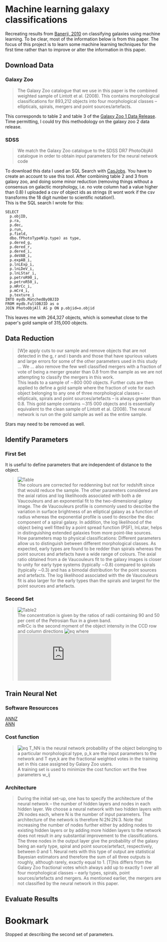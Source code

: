 # Machine learning galaxy classifications
Recreating results from [Banerji, 2010](https://academic.oup.com/mnras/article/406/1/342/1073212) on classifying galaxies using machine learning. To be clear, most of the information below is from this paper. The focus of this project is to learn some machine learning techniques for the first time rather than to improve or alter the information in this paper.
## Download Data
### Galaxy Zoo
> The Galaxy Zoo catalogue that we use in this paper is the combined weighted sample of Lintott et al. (2008). This contains morphological classifications for 893,212 objects into four morphological classes – ellipticals, spirals, mergers and point sources/artefacts.  
  
This corresponds to table 2 and table 3 of the [Galaxy Zoo 1 Data Release](https://data.galaxyzoo.org/).  
Time permitting, I could try this methodology on the galaxy zoo 2 data release. 
  
### SDSS
> We match the Galaxy Zoo catalogue to the SDSS DR7 PhotoObjAll catalogue in order to obtain input parameters for the neural
network code 

To download this data I used an SQL Search with [CasJobs](https://skyserver.sdss.org/casjobs/). You have to create an account to use this tool. After combining table 2 and 3 from galaxy zoo, and doing some minor reduction (removing things without a consensus on galactic morphology, i.e. no vote column had a value higher than 0.8) I uploaded a csv of object ids as strings (it wont work if the csv transforms the 18 digit number to scientific notation!).  
This is the SQL search I wrote for this:  
```
SELECT 
  p.objID, 
  p.ra, 
  p.dec, 
  p.run, 
  p.field,
  dbo.fPhotoTypeN(p.type) as type,
  p.dered_g, 
  p.dered_r, 
  p.dered_i, 
  p.deVAB_i, 
  p.expAB_i,
  p.lnLExp_i, 
  p.lnLDeV_i, 
  p.lnLStar_i, 
  p.petroR90_i, 
  p.petroR50_i,
  p.mRrCc_i, 
  p.mCr4_i,
  p.texture_i
INTO mydb.MatchedByOBJID
FROM mydb.FullOBJID as o
JOIN PhotoObjAll AS p ON p.objid=o.objid
```
This leaves me with 264,327 objects, which is somewhat close to the paper's gold sample of 315,000 objects.  
## Data Reduction
>[W]e apply cuts to our sample and remove objects that are not detected in the g, r and i bands and those that have spurious values and large errors for some of the other parameters used in this study ... We ... also remove the few well classified mergers with a fraction of vote of being a merger greater than 0.8 from the sample as we are not attempting to classify the mergers in this work.  
> This leads to a sample of ∼800 000 objects. Further cuts are then applied to define a gold sample where the fraction of vote for each object belonging to any one of three morphological classes – ellipticals, spirals and point sources/artefacts – is always greater than 0.8. This gold sample contains ∼315 000 objects and is essentially equivalent to the clean sample of Lintott et al. (2008). The neural network is run on the gold sample as well as the entire sample.  

Stars may need to be removed as well. 
## Identify Parameters
### First Set
It is useful to define parameters that are independent of distance to the object. 
> ![Table](https://i.imgur.com/IV8KSlD.png)  
The colours are corrected for reddenning but not for redshift since that would reduce the sample. 
> The other parameters considered are the axial ratios and log likelihoods associated with both a de Vaucouleurs and an exponential fit to the two-dimensional galaxy image. The de Vaucouleurs profile is commonly used to describe the variation in surface brightness of an elliptical galaxy as a function of radius whereas the exponential profile is used to describe the disc component of a spiral galaxy. In addition, the log likelihood of the object being well fitted by a point spread function (PSF), lnLstar, helps in distinguishing extended galaxies from more point-like sources.
How parameters map to physical classifications:
> Different parameters allow us to distinguish between different morphological classes. As expected, early types are found to be redder than spirals whereas the point sources and artefacts have a wide range of colours. The axial ratio obtained from a de Vaucouleurs fit to the galaxy images is closer to unity for early type systems (typically ∼0.8) compared to spirals (typically ∼0.3) and has a bimodal distribution for the point sources and artefacts. The log likelihood associated with the de Vaucouleurs fit is also larger for the early types than the spirals and largest for the point sources and artefacts.
### Second Set
> ![Table2](https://i.imgur.com/PpDJenG.png)  
   The concentration is given by the ratios of radii containing 90 and 50 per cent of the Petrosian flux in a given band.  
   mRrCc is the second moment of the object intensity in the CCD row and column directions ![eq](https://latex.codecogs.com/gif.latex?\inline&space;mRrCc&space;=&space;\langle&space;y^2\rangle&space;&plus;&space;\langle&space;x^2\rangle) where ![eq](https://latex.codecogs.com/gif.latex?%5Cinline%20%5Clangle%20y%5E2%5Crangle%20%3D%20%5Cfrac%7B%5Csum%20I%28y%2Cx%29w%28y%2Cx%29y%5E2%7D%7B%5Csum%20I%28y%2Cx%29w%28y%2Cx%29%29%7D)
## Train Neural Net 
### Software Resourcces
[ANNZ](https://arxiv.org/abs/astro-ph/0311058)  
[ANN](https://arxiv.org/abs/astro-ph/9503001)
### Cost function
> ![eq](https://latex.codecogs.com/gif.latex?\inline&space;E=\sum_k(T_{NN}(w_{ij},p_k)-T_{eye,k})^2)  
> T_NN is the neural network probability of the object belonging to a particular morphological type, p_k are the input parameters to the network and T eye,k are the fractional weighted votes in the training set in this case assigned by Galaxy Zoo users.  
> A training set is used to minimize the cost function wrt the free parameters w_ij
### Architecture 
> During the initial set-up, one has to specify the architecture of the neural network – the number of hidden layers and nodes in each hidden layer. We choose a neural network with two hidden layers with 2N nodes each, where N is the number of input parameters. The architecture of the network is therefore N:2N:2N:3. Note that increasing the number of nodes further either by adding nodes to existing hidden layers or by adding more hidden layers to the network does not result in any substantial improvement to the classifications.  
> The three nodes in the output layer give the probability of the galaxy being an early type, spiral and point source/artefact, respectively, between 0 and 1. Neural nets with this type of output are statistical Bayesian estimators and therefore the sum of all three outputs is roughly, although rarely, exactly equal to 1. 
> [T]his differs from the Galaxy Zoo fractional votes which always add up to exactly 1 over all four morphological classes – early types, spirals, point sources/artefacts and mergers. As mentioned earlier, the mergers are not classified by the neural network in this paper.
## Evaluate Results
# Bookmark
Stopped at describing the second set of parameters. 
